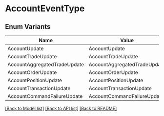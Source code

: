 # AccountEventType

## Enum Variants

| Name | Value |
|---- | -----|
| AccountUpdate | AccountUpdate |
| AccountTradeUpdate | AccountTradeUpdate |
| AccountAggregatedTradeUpdate | AccountAggregatedTradeUpdate |
| AccountOrderUpdate | AccountOrderUpdate |
| AccountPositionUpdate | AccountPositionUpdate |
| AccountTransactionUpdate | AccountTransactionUpdate |
| AccountCommandFailureUpdate | AccountCommandFailureUpdate |


[[Back to Model list]](../README.md#documentation-for-models) [[Back to API list]](../README.md#documentation-for-api-endpoints) [[Back to README]](../README.md)


